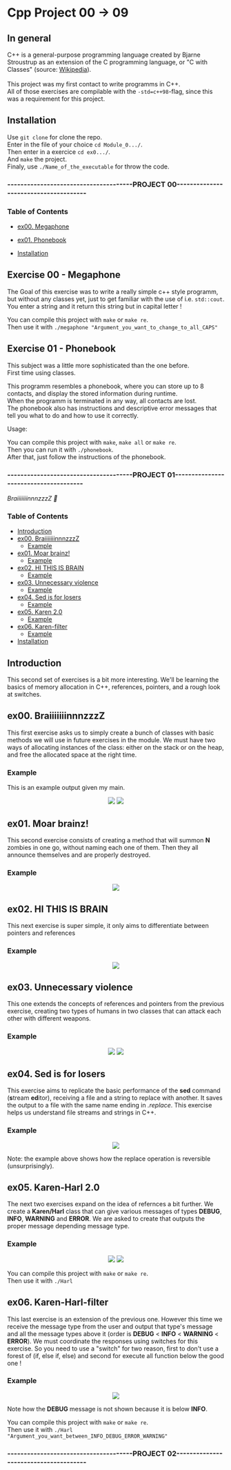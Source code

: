 # Cpp Project 00 -> 09

## In general

C++ is a general-purpose programming language created by Bjarne Stroustrup as an extension of the C programming language, or "C with Classes" (source: [Wikipedia](https://en.wikipedia.org/wiki/C++)).<br><br>
This project was my first contact to write programms in C++.<br>
All of those exercises are compilable with the `-std=c++98`-flag, since this was a requirement for this project.<br>

## Installation

Use `git clone` for clone the repo. <br>
Enter in the file of your choice `cd Module_0.../`. <br>
Then enter in a exercice `cd ex0.../`. <br>
And `make` the project. <br>
Finaly, use `./Name_of_the_executable` for throw the code. <br>

### --------------------------------------PROJECT 00--------------------------------------

### Table of Contents

- [ex00. Megaphone](#Exercise-00---Megaphone)

- [ex01. Phonebook](#Exercise-01---Phonebook)

- [Installation](#installation)

## Exercise 00 - Megaphone

The Goal of this exercise was to write a really simple c++ style programm, but without any classes yet, just to get familiar with the use of i.e. `std::cout`.
You enter a string and it return this string but in capital letter !

You can compile this project with `make` or `make re`.<br>
Then use it with `./megaphone "Argument_you_want_to_change_to_all_CAPS"`


## Exercise 01 - Phonebook

This subject was a little more sophisticated than the one before.<br>
First time using classes.<br>


This programm resembles a phonebook, where you can store up to 8 contacts, and display the stored information during runtime.<br>
When the programm is terminated in any way, all contacts are lost.<br>
The phonebook also has instructions and descriptive error messages that tell you what to do and how to use it correctly.


Usage:

You can compile this project with `make`, `make all` or `make re`.<br>
Then you can run it with `./phonebook`.<br>
After that, just follow the instructions of the phonebook.<br>


### --------------------------------------PROJECT 01--------------------------------------

*BraiiiiiiinnnzzzZ 🧠*

### Table of Contents

- [Introduction](#introduction)
- [ex00. BraiiiiiiinnnzzzZ](#ex00-braiiiiiiinnnzzzz)
	* [Example](#example)
- [ex01. Moar brainz!](#ex01-moar-brainz)
	* [Example](#example-1)
- [ex02. HI THIS IS BRAIN](#ex02-hi-this-is-brain)
	* [Example](#example-2)
- [ex03. Unnecessary violence](#ex03-unnecessary-violence)
	* [Example](#example-3)
- [ex04. Sed is for losers](#ex04-sed-is-for-losers)
	* [Example](#example-4)
- [ex05. Karen 2.0](#ex05-karen-20)
	* [Example](#example-5)
- [ex06. Karen-filter](#ex06-karen-filter)
	* [Example](#example-6)
- [Installation](#installation)

## Introduction

This second set of exercises is a bit more interesting. We'll be learning the basics of memory allocation in C++, references, pointers, and a rough look at switches.

## ex00. BraiiiiiiinnnzzzZ

This first exercise asks us to simply create a bunch of classes with basic methods we will use in future exercises in the module. We must have two ways of allocating instances of the class: either on the stack or on the heap, and free the allocated space at the right time.

### Example

This is an example output given my main.

<div align="center">
    <img src="https://user-images.githubusercontent.com/40824677/189330417-5b804e3f-5590-4b35-8a6a-a8f53e410bb6.png">
    <img src="https://user-images.githubusercontent.com/40824677/189330643-ee7426d5-b49c-430f-a951-68b6e7969286.png">
</div>

## ex01. Moar brainz!

This second exercise consists of creating a method that will summon **N** zombies in one go, without naming each one of them. Then they all announce themselves and are properly destroyed.

### Example

<div align="center">
    <img src="https://user-images.githubusercontent.com/40824677/189332763-1d2836a5-2300-49a0-bdb0-57dbe5d9a3bd.png">
</div>

## ex02. HI THIS IS BRAIN

This next exercise is super simple, it only aims to differentiate between pointers and references

### Example

<div align="center">
    <img src="https://user-images.githubusercontent.com/40824677/189333500-6110f4ce-dbb5-4d0f-9729-49a13d47557d.png">
</div>

## ex03. Unnecessary violence

This one extends the concepts of references and pointers from the previous exercise, creating two types of humans in two classes that can attack each other with different weapons.

### Example

<div align="center">
    <img src="https://user-images.githubusercontent.com/40824677/189334239-fa95bba9-eaa3-41db-b834-8decbd2a3a89.png">
    <img src="https://user-images.githubusercontent.com/40824677/189334016-a97f57c5-9bdb-40a0-a076-37d5a16a1eda.png">
</div>

## ex04. Sed is for losers

This exercise aims to replicate the basic performance of the **sed** command (**s**tream **ed**itor), receiving a file and a string to replace with another. It saves the output to a file with the same name ending in *.replace*. This exercise helps us understand file streams and strings in C++.

### Example

<div align="center">
    <img src="https://user-images.githubusercontent.com/40824677/189335320-92e905bb-e978-4b8d-859e-d87558ec481f.png">
</div>

Note: the example above shows how the replace operation is reversible (unsurprisingly).

## ex05. Karen-Harl 2.0

The next two exercises expand on the idea of refernces a bit further. We create a **Karen/Harl** class that can give various messages of types **DEBUG**, **INFO**, **WARNING** and **ERROR**. We are asked to create that outputs the proper message depending message type.

### Example

<div align="center">
    <img src="https://user-images.githubusercontent.com/40824677/189336182-7321ad3f-8c24-40ad-8a80-de48ab11da1e.png">
    <img src="https://user-images.githubusercontent.com/40824677/189335932-cc2a47f6-d0b1-4030-93ca-e714a4a2d6ab.png">
</div>

You can compile this project with `make` or `make re`.<br>
Then use it with `./Harl`

## ex06. Karen-Harl-filter

This last exercise is an extension of the previous one. However this time we receive the message type from the user and output that type's message and all the message types above it (order is **DEBUG** < **INFO** < **WARNING** < **ERROR**). We must coordinate the responses using switches for this exercise.
So you need to use a "switch" for two reason, first to don't use a forest of (if, else if, else) and second for execute all function below the good one !

### Example

<div align="center">
    <img src="https://user-images.githubusercontent.com/40824677/189337035-d77110f1-0bc6-4071-bb6c-249054d99982.png">
</div>

Note how the **DEBUG** message is not shown because it is below **INFO**.

You can compile this project with `make` or `make re`.<br>
Then use it with `./Harl "Argument_you_want_between_INFO_DEBUG_ERROR_WARNING"`


### --------------------------------------PROJECT 02--------------------------------------
